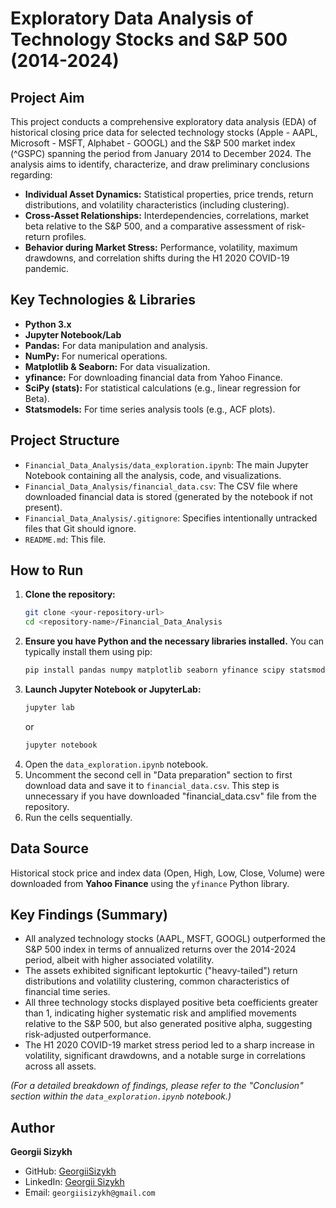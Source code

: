 # Exploratory Data Analysis of Technology Stocks and S&P 500 (2014-2024)

## Project Aim

This project conducts a comprehensive exploratory data analysis (EDA) of historical closing price data for selected technology stocks (Apple - AAPL, Microsoft - MSFT, Alphabet - GOOGL) and the S&P 500 market index (^GSPC) spanning the period from January 2014 to December 2024. The analysis aims to identify, characterize, and draw preliminary conclusions regarding:

*   **Individual Asset Dynamics:** Statistical properties, price trends, return distributions, and volatility characteristics (including clustering).
*   **Cross-Asset Relationships:** Interdependencies, correlations, market beta relative to the S&P 500, and a comparative assessment of risk-return profiles.
*   **Behavior during Market Stress:** Performance, volatility, maximum drawdowns, and correlation shifts during the H1 2020 COVID-19 pandemic.

## Key Technologies & Libraries

*   **Python 3.x**
*   **Jupyter Notebook/Lab**
*   **Pandas:** For data manipulation and analysis.
*   **NumPy:** For numerical operations.
*   **Matplotlib & Seaborn:** For data visualization.
*   **yfinance:** For downloading financial data from Yahoo Finance.
*   **SciPy (stats):** For statistical calculations (e.g., linear regression for Beta).
*   **Statsmodels:** For time series analysis tools (e.g., ACF plots).

## Project Structure

*   `Financial_Data_Analysis/data_exploration.ipynb`: The main Jupyter Notebook containing all the analysis, code, and visualizations.
*   `Financial_Data_Analysis/financial_data.csv`: The CSV file where downloaded financial data is stored (generated by the notebook if not present).
*   `Financial_Data_Analysis/.gitignore`: Specifies intentionally untracked files that Git should ignore.
*   `README.md`: This file.

## How to Run

1.  **Clone the repository:**
    ```bash
    git clone <your-repository-url>
    cd <repository-name>/Financial_Data_Analysis 
    ```
2.  **Ensure you have Python and the necessary libraries installed.** You can typically install them using pip:
    ```bash
    pip install pandas numpy matplotlib seaborn yfinance scipy statsmodels jupyterlab
    ```
3.  **Launch Jupyter Notebook or JupyterLab:**
    ```bash
    jupyter lab
    ```
    or
    ```bash
    jupyter notebook
    ```
4.  Open the `data_exploration.ipynb` notebook.
5.  Uncomment the second cell in "Data preparation" section to first download data and save it to `financial_data.csv`. This step is unnecessary if you have downloaded "financial_data.csv" file from the repository.
6.  Run the cells sequentially.

## Data Source

Historical stock price and index data (Open, High, Low, Close, Volume) were downloaded from **Yahoo Finance** using the `yfinance` Python library.

## Key Findings (Summary)

*   All analyzed technology stocks (AAPL, MSFT, GOOGL) outperformed the S&P 500 index in terms of annualized returns over the 2014-2024 period, albeit with higher associated volatility.
*   The assets exhibited significant leptokurtic ("heavy-tailed") return distributions and volatility clustering, common characteristics of financial time series.
*   All three technology stocks displayed positive beta coefficients greater than 1, indicating higher systematic risk and amplified movements relative to the S&P 500, but also generated positive alpha, suggesting risk-adjusted outperformance.
*   The H1 2020 COVID-19 market stress period led to a sharp increase in volatility, significant drawdowns, and a notable surge in correlations across all assets.

*(For a detailed breakdown of findings, please refer to the "Conclusion" section within the `data_exploration.ipynb` notebook.)*

## Author

**Georgii Sizykh**
*   GitHub: [GeorgiiSizykh](https://github.com/GeorgiiSizykh)
*   LinkedIn: [Georgii Sizykh](https://www.linkedin.com/in/georgiisizykh/)
*   Email: `georgiisizykh@gmail.com`